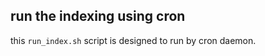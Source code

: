## run the indexing using cron

this ```run_index.sh``` script is designed to run by cron daemon.


